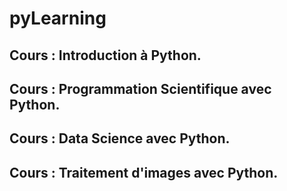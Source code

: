 # pyLearning

## Cours : Introduction à Python.

## Cours : Programmation Scientifique avec Python.

## Cours : Data Science avec Python.

## Cours : Traitement d'images avec Python.
